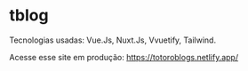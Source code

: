 # tblog
Tecnologias usadas: Vue.Js, Nuxt.Js, Vvuetify, Tailwind.

Acesse esse site em produção: https://totoroblogs.netlify.app/
